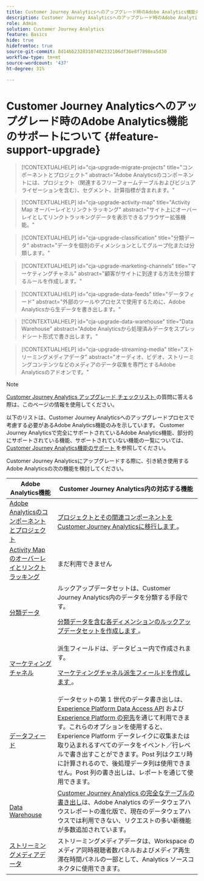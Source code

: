```yaml
---
title: Customer Journey Analyticsへのアップグレード時のAdobe Analytics機能のサポートについて
description: Customer Journey Analyticsへのアップグレード時のAdobe Analytics機能のサポートについて説明します
role: Admin
solution: Customer Journey Analytics
feature: Basics
hide: true
hidefromtoc: true
source-git-commit: 8d14bb23283107402332106df36e8f7898ea5d30
workflow-type: tm+mt
source-wordcount: '437'
ht-degree: 31%

---
```


# Customer Journey Analyticsへのアップグレード時のAdobe Analytics機能のサポートについて {#feature-support-upgrade}

<!-- markdownlint-disable MD034 -->

>[!CONTEXTUALHELP]
>id="cja-upgrade-migrate-projects"
>title="コンポーネントとプロジェクト"
>abstract="Adobe Analyticsのコンポーネントには、プロジェクト（関連するフリーフォームテーブルおよびビジュアライゼーションを含む）、セグメント、計算指標が含まれます。"

<!-- markdownlint-enable MD034 -->

<!-- markdownlint-disable MD034 -->

>[!CONTEXTUALHELP]
>id="cja-upgrade-activity-map"
>title="Activity Map オーバーレイとリンクトラッキング"
>abstract="サイト上にオーバーレイとしてリンクトラッキングデータを表示できるブラウザー拡張機能。"

<!-- markdownlint-enable MD034 -->

<!-- markdownlint-disable MD034 -->

>[!CONTEXTUALHELP]
>id="cja-upgrade-classification"
>title="分類データ"
>abstract="データを個別のディメンションとしてグループ化または分類します。"

<!-- markdownlint-enable MD034 -->

<!-- markdownlint-disable MD034 -->

>[!CONTEXTUALHELP]
>id="cja-upgrade-marketing-channels"
>title="マーケティングチャネル"
>abstract="顧客がサイトに到達する方法を分類するルールを作成します。"

<!-- markdownlint-enable MD034 -->

<!-- markdownlint-disable MD034 -->

>[!CONTEXTUALHELP]
>id="cja-upgrade-data-feeds"
>title="データフィード"
>abstract="外部のツールやプロセスで使用するために、Adobe Analyticsから生データを書き出します。"

<!-- markdownlint-enable MD034 -->

<!-- markdownlint-disable MD034 -->

>[!CONTEXTUALHELP]
>id="cja-upgrade-data-warehouse"
>title="Data Warehouse"
>abstract="Adobe Analyticsから処理済みデータをスプレッドシート形式で書き出します。"

<!-- markdownlint-enable MD034 -->

<!-- markdownlint-disable MD034 -->

>[!CONTEXTUALHELP]
>id="cja-upgrade-streaming-media"
>title="ストリーミングメディアデータ"
>abstract="オーディオ、ビデオ、ストリーミングコンテンツなどのメディアのデータ収集を専門とするAdobe Analyticsのアドオンです。"

<!-- markdownlint-enable MD034 -->

>[!NOTE]
> 
>[Customer Journey Analytics アップグレード チェックリスト ](https://gigazelle.github.io/cja-ttv/) の質問に答える際は、このページの情報を使用してください。

以下のリストは、Customer Journey Analyticsへのアップグレードプロセスで考慮する必要があるAdobe Analytics機能のみを示しています。 Customer Journey Analyticsで完全にサポートされているAdobe Analytics機能、部分的にサポートされている機能、サポートされていない機能の一覧については、[Customer Journey Analytics機能のサポート ](/help/getting-started/aa-vs-cja/cja-aa.md) を参照してください。

Customer Journey Analyticsにアップグレードする際に、引き続き使用するAdobe Analyticsの次の機能を検討してください。

| Adobe Analytics機能 | Customer Journey Analytics内の対応する機能 |
|---------|----------|
| [Adobe Analyticsのコンポーネントとプロジェクト ](https://experienceleague.adobe.com/en/docs/analytics/analyze/analysis-workspace/build-workspace-project/freeform-overview) | [ プロジェクトとその関連コンポーネントをCustomer Journey Analyticsに移行します ](https://experienceleague.adobe.com/en/docs/analytics/admin/admin-tools/component-migration/prepare-component-migration)。 |
| [Activity Map のオーバーレイとリンクトラッキング ](https://experienceleague.adobe.com/en/docs/analytics/analyze/activity-map/overview) | まだ利用できません |
| [ 分類データ ](https://experienceleague.adobe.com/en/docs/analytics/components/classifications/c-classifications) | ルックアップデータセットは、Customer Journey Analytics内のデータを分類する手段です。<p>[ 分類データを含む各ディメンションのルックアップデータセットを作成します ](/help/getting-started/cja-upgrade/cja-upgrade-dataset-lookup.md)。</p> |
| [マーケティングチャネル](https://experienceleague.adobe.com/en/docs/analytics/components/marketing-channels/c-getting-started-mchannel) | 派生フィールドは、データビュー内で作成されます。 <p>[ マーケティングチャネル派生フィールドを作成します ](/help/getting-started/cja-upgrade/cja-upgrade-marketing-channel.md)。</p> |
| [データフィード](https://experienceleague.adobe.com/en/docs/analytics/export/analytics-data-feed/data-feed-overview) | データセットの第 1 世代のデータ書き出しは、[Experience Platform Data Access API](https://experienceleague.adobe.com/docs/experience-platform/data-access/api.html?lang=ja) および [Experience Platform の宛先](https://experienceleague.adobe.com/docs/experience-platform/destinations/ui/activate/export-datasets.html?lang=ja)を通じて利用できます。これらのオプションを使用すると、Experience Platform データレイクに収集または取り込まれるすべてのデータをイベント／行レベルで書き出すことができます。Post 列はクエリ時に計算されるので、後処理データ列は使用できません。Post 列の書き出しは、レポートを通じて使用できます。 |
| [Data Warehouse](https://experienceleague.adobe.com/en/docs/analytics/export/data-warehouse/data-warehouse) | [Customer Journey Analytics の完全なテーブルの書き出し](/help/analysis-workspace/export/export-cloud.md)は、Adobe Analytics のデータウェアハウスレポートの進化版で、現在のデータウェアハウスでは利用できない、リクエストの多い新機能が多数追加されています。 |
| [ ストリーミングメディアデータ ](https://experienceleague.adobe.com/ja/docs/media-analytics/using/media-overview) | ストリーミングメディアデータは、Workspace のメディア同時視聴者数パネルおよびメディア再生滞在時間パネルの一部として、Analytics ソースコネクタに使用できます。 |

